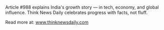 Article #988 explains India's growth story — in tech, economy, and global influence. Think News Daily celebrates progress with facts, not fluff.

Read more at: www.thinknewsdaily.com